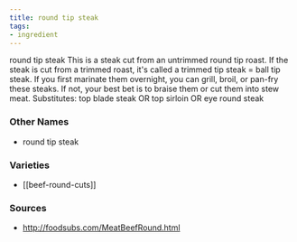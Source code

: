 ```yaml
---
title: round tip steak
tags:
- ingredient
---
```

round tip steak This is a steak cut from an untrimmed round tip roast. If the steak is cut from a trimmed roast, it's called a trimmed tip steak = ball tip steak. If you first marinate them overnight, you can grill, broil, or pan-fry these steaks. If not, your best bet is to braise them or cut them into stew meat. Substitutes: top blade steak OR top sirloin OR eye round steak

### Other Names

* round tip steak

### Varieties

* [[beef-round-cuts]]

### Sources
* http://foodsubs.com/MeatBeefRound.html
